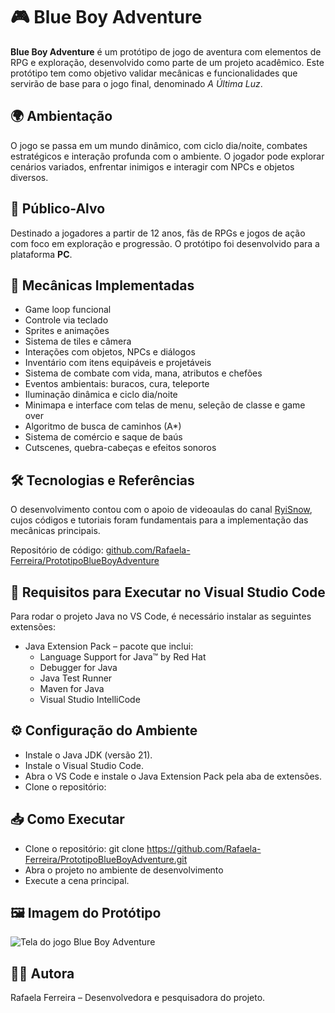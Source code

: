 # 🎮 Blue Boy Adventure

**Blue Boy Adventure** é um protótipo de jogo de aventura com elementos de RPG e exploração, desenvolvido como parte de um projeto acadêmico. Este protótipo tem como objetivo validar mecânicas e funcionalidades que servirão de base para o jogo final, denominado *A Última Luz*.

## 🌍 Ambientação

O jogo se passa em um mundo dinâmico, com ciclo dia/noite, combates estratégicos e interação profunda com o ambiente. O jogador pode explorar cenários variados, enfrentar inimigos e interagir com NPCs e objetos diversos.

## 👥 Público-Alvo

Destinado a jogadores a partir de 12 anos, fãs de RPGs e jogos de ação com foco em exploração e progressão. O protótipo foi desenvolvido para a plataforma **PC**.

## 🧩 Mecânicas Implementadas

- Game loop funcional
- Controle via teclado
- Sprites e animações
- Sistema de tiles e câmera
- Interações com objetos, NPCs e diálogos
- Inventário com itens equipáveis e projetáveis
- Sistema de combate com vida, mana, atributos e chefões
- Eventos ambientais: buracos, cura, teleporte
- Iluminação dinâmica e ciclo dia/noite
- Minimapa e interface com telas de menu, seleção de classe e game over
- Algoritmo de busca de caminhos (A*)
- Sistema de comércio e saque de baús
- Cutscenes, quebra-cabeças e efeitos sonoros

## 🛠️ Tecnologias e Referências

O desenvolvimento contou com o apoio de videoaulas do canal [RyiSnow](https://www.youtube.com/@RyiSnow), cujos códigos e tutoriais foram fundamentais para a implementação das mecânicas principais.

Repositório de código: [github.com/Rafaela-Ferreira/PrototipoBlueBoyAdventure](https://github.com/Rafaela-Ferreira/PrototipoBlueBoyAdventure)


## 🧰 Requisitos para Executar no Visual Studio Code
Para rodar o projeto Java no VS Code, é necessário instalar as seguintes extensões:
- Java Extension Pack – pacote que inclui:
  - Language Support for Java™ by Red Hat
  - Debugger for Java
  - Java Test Runner
  - Maven for Java
  - Visual Studio IntelliCode

## ⚙️ Configuração do Ambiente
- Instale o Java JDK (versão 21).
- Instale o Visual Studio Code.
- Abra o VS Code e instale o Java Extension Pack pela aba de extensões.
- Clone o repositório:

## 📥 Como Executar
- Clone o repositório:
git clone https://github.com/Rafaela-Ferreira/PrototipoBlueBoyAdventure.git
- Abra o projeto no ambiente de desenvolvimento
- Execute a cena principal.

## 🖼️ Imagem do Protótipo

![Tela do jogo Blue Boy Adventure](caminho/para/imagem.png)

## 🧑‍💻 Autora
Rafaela Ferreira – Desenvolvedora e pesquisadora do projeto.



